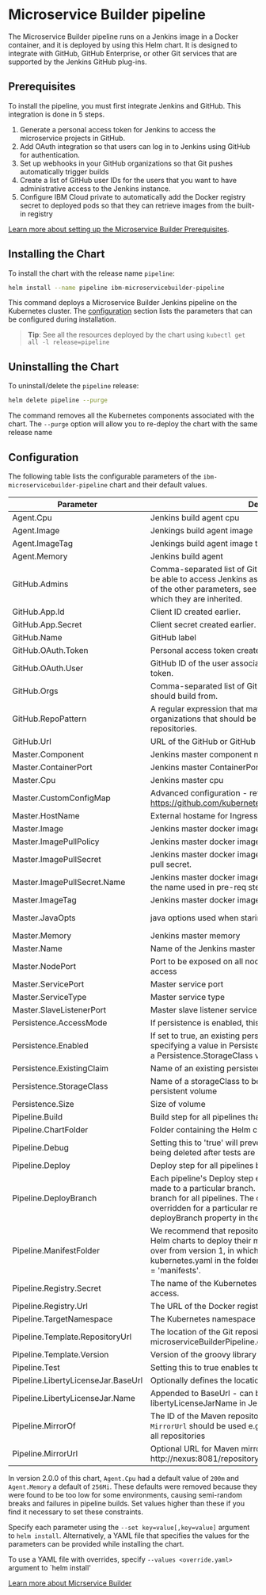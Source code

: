 # Microservice Builder pipeline

The Microservice Builder pipeline runs on a Jenkins image in a Docker container, and it is deployed by using this Helm chart. It is designed to integrate with GitHub, GitHub Enterprise, or other Git services that are supported by the Jenkins GitHub plug-ins.

## Prerequisites
To install the pipeline, you must first integrate Jenkins and GitHub. This integration is done in 5 steps.

1. Generate a personal access token for Jenkins to access the microservice projects in GitHub.
2. Add OAuth integration so that users can log in to Jenkins using GitHub for authentication.
3. Set up webhooks in your GitHub organizations so that Git pushes automatically trigger builds
4. Create a list of GitHub user IDs for the users that you want to have administrative access to the Jenkins instance.
5. Configure IBM Cloud private to automatically add the Docker registry secret to deployed pods so that they can retrieve images from the built-in registry

[Learn more about setting up the Microservice Builder Prerequisites](https://www.ibm.com/support/knowledgecenter/en/SS5PWC/pipeline.html).

## Installing the Chart

To install the chart with the release name `pipeline`:

```bash
helm install --name pipeline ibm-microservicebuilder-pipeline
```

This command deploys a Microservice Builder Jenkins pipeline on the Kubernetes cluster. The [configuration](#configuration) section lists the parameters that can be configured during installation.

> **Tip**: See all the resources deployed by the chart using `kubectl get all -l release=pipeline`

## Uninstalling the Chart

To uninstall/delete the `pipeline` release:

```bash
helm delete pipeline --purge
```

The command removes all the Kubernetes components associated with the chart. The `--purge` option will allow you to re-deploy the chart with the same release name

## Configuration
The following table lists the configurable parameters of the `ibm-microservicebuilder-pipeline` chart and their default values.

| Parameter | Description | Default |
| - | - | - |
| Agent.Cpu  | Jenkins build agent cpu |  |
| Agent.Image  | Jenkings build agent image | jenkinsci/jnlp-slave |
| Agent.ImageTag  | Jenkings build agent image tag| 2.52 |
| Agent.Memory  | Jenkins build agent | |
| GitHub.Admins  | Comma-separated list of GitHub IDs for the users that should be able to access Jenkins as an administrator. For a description of the other parameters, see the community Jenkins chart from which they are inherited. |                            <GITHUB_ADMINS> |
| GitHub.App.Id  | Client ID created earlier. | <CLIENT_ID> |
| GitHub.App.Secret  | Client secret created earlier. | <CLIENT_SECRET> |
| GitHub.Name  | GitHub label |GitHub |
| GitHub.OAuth.Token  | Personal access token created earlier. | <GITHUB_OAUTH_TOKEN> |
| GitHub.OAuth.User  | GitHub ID of the user associated with the personal access token. | <GITHUB_OAUTH_USER> |
| GitHub.Orgs  | Comma-separated list of GitHub organizations that Jenkins should build from. | <Your Orgs> |
| GitHub.RepoPattern  | A regular expression that matches the repositories in the organizations that should be built by Jenkins. .* will build all repositories. | <Your repo regex> |
| GitHub.Url  | URL of the GitHub or GitHub Enterprise to build from. | <Your github url>  |
| Master.Component  | Jenkins master component name | jenkins-master |
| Master.ContainerPort  | Jenkins master ContainerPort | 8080 |
| Master.Cpu  | Jenkins master cpu | 200m |
| Master.CustomConfigMap | Advanced configuration - reference offical jenkins chart at https://github.com/kubernetes/charts/tree/master/stable/jenkins | false |
| Master.HostName | External hostame for Ingress | |
| Master.Image  | Jenkins master docker image  | ibmcom/mb-jenkins |
| Master.ImagePullPolicy  | Jenkins master docker image pull policy | Always |
| Master.ImagePullSecret  | Jenkins master docker image pull secret, nil means do not use a pull secret. | nil |
| Master.ImagePullSecret.Name  | Jenkins master docker image pull secret name. This must match the name used in pre-req step 5. | <KUBE_SECRET> |
| Master.ImageTag  | Jenkins master docker image tag | 1.0.0 |
| Master.JavaOpts  | java options used when staring Jenkins master | -Xmx512m -Dfile.encoding=UTF-8 -Dhudson.security.ArtifactsPermission=true |
| Master.Memory  | Jenkins master memory | 256Mi |
| Master.Name  | Name of the Jenkins master | jenkins-master |
| Master.NodePort  | Port to be exposed on all nodes in the cluster for external access | 31000 |
| Master.ServicePort  | Master service port | 8080 |
| Master.ServiceType  | Master service type | NodePort |
| Master.SlaveListenerPort  | Master slave listener service port | 50000 |
| Persistence.AccessMode  | If persistence is enabled, this is the access mode used | ReadWriteOnce |
| Persistence.Enabled | If set to true, an existing persistent volume claim can be used by specifying a value in Persistence.ExistingClaim or by specifying a Persistence.StorageClass value | false |
| Persistence.ExistingClaim | Name of an existing persistent volume claim | nil |
| Persistence.StorageClass | Name of a storageClass to be used to dynamically provision a persistent volume | nil |
| Persistence.Size  | Size of volume | 8Gi |
| Pipeline.Build | Build step for all pipelines that are built by this Jenkins. | true |
| Pipeline.ChartFolder  | Folder containing the Helm chart source for this repository. | chart |
| Pipeline.Debug | Setting this to 'true' will prevent temporary namespaces from being deleted after tests are run against them. | false |
| Pipeline.Deploy | Deploy step for all pipelines built by this Jenkins. | true |
| Pipeline.DeployBranch  | Each pipeline's Deploy step executes only when commits are made to a particular branch. This setting defines the default branch for all pipelines. The default value is master. It may be overridden for a particular repository by setting the deployBranch property in the JenkinsFile. | master |
| Pipeline.ManifestFolder  | We recommend that repositories not use this, and instead use Helm charts to deploy their microservices. This setting is carried over from version 1, in which configuration was stored in kubernetes.yaml in the folder pointed to by this setting. Default = 'manifests'.| manifests |
| Pipeline.Registry.Secret  | The name of the Kubernetes secret to be used for registry access. | admin.registrykey |
| Pipeline.Registry.Url  | The URL of the Docker registry for this pipeline.| mycluster:8500/default |
| Pipeline.TargetNamespace  | The Kubernetes namespace to use for this pipeline |  |
| Pipeline.Template.RepositoryUrl  | The location of the Git repository from which the microserviceBuilderPipeline.groovy library is obtained. | https://github.com/WASdev/microservicebuilder.lib.git |
| Pipeline.Template.Version  | Version of the groovy library |  1.0.0 |
| Pipeline.Test | Setting this to true enables testing in the pipeline. | true |
| Pipeline.LibertyLicenseJar.BaseUrl | Optionally defines the location of a license upgrade JAR file |  |
| Pipeline.LibertyLicenseJar.Name |  Appended to BaseUrl - can be overridden by libertyLicenseJarName in Jenkinsfile | wlp-core-license.jar |
| Pipeline.MirrorOf | The ID of the Maven repository for which the mirror given by `MirrorUrl` should be used e.g. `central` for Maven Central or `*` for all repositories | _central_ |
| Pipeline.MirrorUrl | Optional URL for Maven mirror e.g. http://nexus:8081/repository/maven-central/ | |

In version 2.0.0 of this chart, `Agent.Cpu` had a default value of `200m` and `Agent.Memory` a default of `256Mi`. These defaults were removed because they were found to be too low for some environments, causing semi-random breaks and failures in pipeline builds. Set values higher than these if you find it necessary to set these constraints. 

Specify each parameter using the `--set key=value[,key=value]` argument to `helm install`. Alternatively, a YAML file that specifies the values for the parameters can be provided while installing the chart.

To use a YAML file with overrides, specify `--values <override.yaml>` argument to `helm install'

[Learn more about Micrservice Builder](https://www.ibm.com/support/knowledgecenter/en/SS5PWC/index.html)
